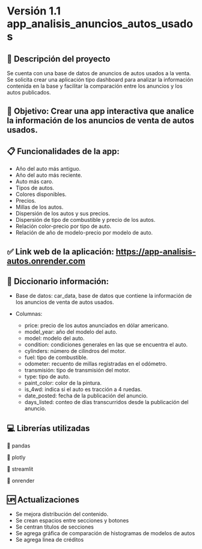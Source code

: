 # **Versión 1.1 app_analisis_anuncios_autos_usados**

## :bookmark_tabs: **Descripción del proyecto**

Se cuenta con una base de datos de anuncios de autos usados a la venta. Se solicita crear una aplicación tipo dashboard para analizar la información contenida en la base y facilitar la comparación entre los anuncios y los autos publicados.

## :dart: **Objetivo:** Crear una app interactiva que analice la información de los anuncios de venta de autos usados.

## :clipboard: **Funcionalidades de la app:**

* Año del auto más antiguo.
* Año del auto más reciente.
* Auto más caro.
* Tipos de autos.
* Colores disponibles.
* Precios.
* Millas de los autos.
* Dispersión de los autos y sus precios.
* Dispersión de tipo de combustible y precio de los autos.
* Relación color-precio por tipo de auto.
* Relación de año de modelo-precio por modelo de auto.

## :white_check_mark: **Link web de la aplicación:** https://app-analisis-autos.onrender.com

## :book: **Diccionario información:**

* Base de datos: car_data, base de datos que contiene la información de los anuncios de venta de autos usados.

* Columnas:

    * price: precio de los autos anunciados en dólar americano.
    * model_year: año del modelo del auto.
    * model: modelo del auto.
    * condition: condiciones generales en las que se encuentra el auto.
    * cylinders: número de cilindros del motor.
    * fuel: tipo de combustible.   
    * odometer: recuento de millas registradas en el odómetro.
    * transmisión: tipo de transmisión del motor.
    * type: tipo de auto.
    * paint_color: color de la pintura.
    * is_4wd: indica si el auto es tracción a 4 ruedas.
    * date_posted: fecha de la publicación del anuncio.
    * days_listed: conteo de días transcurridos desde la publicación del anuncio.

## :computer: **Librerías utilizadas**

:diamond_shape_with_a_dot_inside: pandas

:diamond_shape_with_a_dot_inside: plotly

:diamond_shape_with_a_dot_inside: streamlit

:diamond_shape_with_a_dot_inside: onrender

## :up: **Actualizaciones**

- Se mejora distribución del contenido.
- Se crean espacios entre secciones y botones
- Se centran títulos de secciones
- Se agrega gráfica de comparación de histogramas de modelos de autos
- Se agrega linea de créditos
